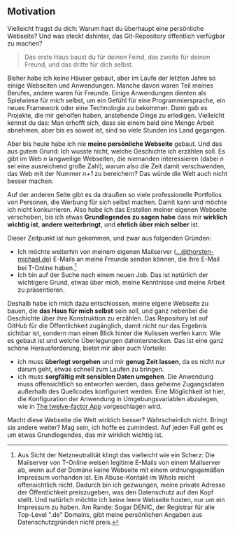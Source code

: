 <!-- INDEX_START -->
## Motivation

Vielleicht fragst du dich: Warum hast du überhaupt eine persönliche Webseite? Und was steckt dahinter, das Git-Repository öffentlich verfügbar zu machen?

> Das erste Haus baust du für deinen Feind, das zweite für deinen Freund, und das dritte für dich selbst.

Bisher habe ich keine Häuser gebaut, aber im Laufe der letzten Jahre so einige Webseiten und Anwendungen. Manche davon waren Teil meines Berufes, andere waren für Freunde. Einige Anwendungen dienten als Spielwiese für mich selbst, um ein Gefühl für eine  Programmiersprache, ein neues Framework oder eine Technologie zu bekommen. Dann gab es Projekte, die mir geholfen haben, anstehende Dinge zu erledigen. Vielleicht kennst du das: Man erhofft sich, dass sie einem bald eine Menge Arbeit abnehmen, aber bis es soweit ist, sind so viele Stunden ins Land gegangen.

Aber bis heute habe ich nie **meine persönliche Webseite** gebaut. Und das aus gutem Grund: Ich wusste nicht, welche Geschichte ich erzählen soll. Es gibt im Web _n_ langweilige Webseiten, die niemanden interessieren (dabei _n_ sei eine ausreichend große Zahl), warum also die Zeit damit verschwenden, das Web mit der Nummer _n+1_ zu bereichern? Das würde die Welt auch nicht besser machen.

Auf der anderen Seite gibt es da draußen so viele professionelle Portfolios von Personen, die Werbung für sich selbst machen. Damit kann und möchte ich nicht konkurrieren. Also habe ich das Erstellen meiner eigenen Webseite verschoben, bis ich etwas **Grundlegendes zu sagen habe** dass mir **wirklich wichtig ist**, **andere weiterbringt**, und **ehrlich über mich selber** ist.

Dieser Zeitpunkt ist nun gekommen, und zwar aus folgenden Gründen:

- Ich möchte weiterhin von meinem eigenen Mailserver (...@thorsten-michael.de) E-Mails an meine Freunde senden können, die ihre E-Mail bei T-Online haben.[^1]
- Ich bin auf der Suche nach einem neuen Job. Das ist natürlich der wichtigere Grund, etwas über mich, meine Kenntnisse und meine Arbeit zu präsentieren.

Deshalb habe ich mich dazu entschlossen, meine eigene Webseite zu bauen, die **das Haus für mich selbst** sein soll, und ganz nebenbei die Geschichte über ihre Konstruktion zu erzählen. Das Repository ist auf GitHub für die Öffentlichkeit zugänglich, damit nicht nur das Ergebnis sichtbar ist, sondern man einen Blick hinter die Kulissen werfen kann: Wie es gebaut ist und welche Überlegungen dahinterstecken. Das ist eine ganz schöne Herausforderung, bietet mir aber
auch Vorteile:

- ich muss **überlegt vorgehen** und mir **genug Zeit lassen**, da es nicht nur darum geht, etwas schnell zum Laufen zu bringen.
- ich muss **sorgfältig mit sensiblen Daten umgehen**. Die Anwendung muss offensichtlich so
entworfen werden, dass geheime Zugangsdaten außerhalb des Quellcodes konfiguriert werden. Eine
Möglichkeit ist hier, die Konfiguration der Anwendung in Umgebungsvariablen abzulegen, wie in
[The twelve-factor App](https://12factor.net/config) vorgeschlagen wird.

Macht diese Webseite die Welt wirklich besser? Wahrscheinlich nicht. Bringt sie andere weiter? Mag sein, ich hoffe es zumindest. Auf jeden Fall geht es um etwas Grundlegendes, das mir wirklich wichtig ist.

[^1]: Aus Sicht der Netzneutralität klingt das vielleicht wie ein Scherz: Die Mailserver von T-Online weisen legitime E-Mails von einem Mailserver ab, wenn auf der Domäne keine Webseite mit einem ordnungsgemäßen Impressum vorhanden ist. Ein Abuse-Kontakt im WhoIs reicht offensichtlich nicht. Dadurch bin ich gezwungen, meine private Adresse der Öffentlichkeit preiszugeben, was den Datenschutz auf den Kopf stellt. Und natürlich möchte ich keine leere Webseite hosten, nur um ein Impressum zu haben. Am Rande: Sogar DENIC, der Registrar für alle Top-Level ".de" Domains, gibt meine persönlichen Angaben aus Datenschutzgründen nicht preis.
<!-- INDEX_END -->